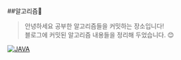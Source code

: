 ##알고리즘🌌



>안녕하세요 공부한 알고리즘들을 커밋하는 장소입니다!   
>블로그에 커밋된 알고리즘 내용들을 정리해 두었습니다. 😊 

[![JAVA](https://img.shields.io/badge/🏠-BLOG_LINK-blue)](https://staticclass.tistory.com/category/Algorithm) 
